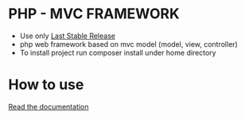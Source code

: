 # PHP - MVC FRAMEWORK
- Use only <a href="https://github.com/dplamenov/php-mvc/releases/tag/v1.1.2">Last Stable Release</a>
 - php web framework based on mvc model (model, view, controller)
 - To install project run composer install under home directory
# How to use
<a href="documentation/README.md">Read the documentation</a>
